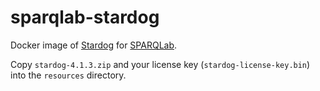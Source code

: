 # sparqlab-stardog

Docker image of [Stardog](http://stardog.com) for [SPARQLab](https://github.com/jindrichmynarz/sparqlab).

Copy `stardog-4.1.3.zip` and your license key (`stardog-license-key.bin`) into the `resources` directory.
